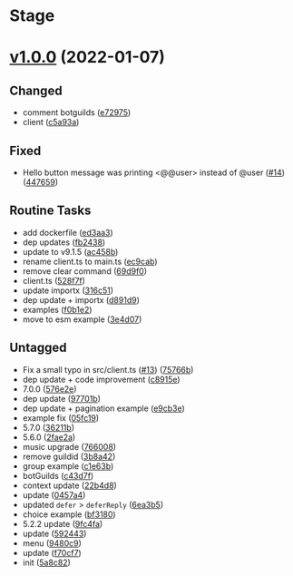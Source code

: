 # Stage

# [v1.0.0](https://github.com/oceanroleplay/discord.ts-example/releases/tag/v1.0.0) (2022-01-07)

## Changed

- comment botguilds ([e72975](https://github.com/oceanroleplay/discord.ts-example/commit/e7297543eae976e34d0ad9780e2345a6d67fa6c9))
- client ([c5a93a](https://github.com/oceanroleplay/discord.ts-example/commit/c5a93a22153de6b554ab2f44066633b57ce06f7a))

## Fixed

- Hello button message was printing <@@user> instead of @user ([#14](https://github.com/oceanroleplay/discord.ts-example/issues/14)) ([447659](https://github.com/oceanroleplay/discord.ts-example/commit/447659e59f5bc547b85f00c70c1f625a0878d5e5))

## Routine Tasks

- add dockerfile ([ed3aa3](https://github.com/oceanroleplay/discord.ts-example/commit/ed3aa3c7e1a2b1ed89780e0d1749e5c77b21142a))
- dep updates ([fb2438](https://github.com/oceanroleplay/discord.ts-example/commit/fb24383ffa77e775c8395d88aa35f92d14648f1b))
- update to v9.1.5 ([ac458b](https://github.com/oceanroleplay/discord.ts-example/commit/ac458b99b470588238a941dc336f63e96e08ab0d))
- rename client.ts to main.ts ([ec9cab](https://github.com/oceanroleplay/discord.ts-example/commit/ec9cabc294569a84d3ab21eb929fdda8db230d12))
- remove clear command ([69d9f0](https://github.com/oceanroleplay/discord.ts-example/commit/69d9f083869b26b4fb0ac78ba23b0865b94d3e2d))
- client.ts ([528f7f](https://github.com/oceanroleplay/discord.ts-example/commit/528f7fe1a3441b3e28831cb95c39a1504fa87b2e))
- update importx ([316c51](https://github.com/oceanroleplay/discord.ts-example/commit/316c510bedb0817dca7300058cd1ae75cbaeae74))
- dep update + importx ([d891d9](https://github.com/oceanroleplay/discord.ts-example/commit/d891d93f5a71f9046f5bc718da52f013f68ee6ec))
- examples ([f0b1e2](https://github.com/oceanroleplay/discord.ts-example/commit/f0b1e2c2e3b065d89c82a18845a1709f88f83484))
- move to esm example ([3e4d07](https://github.com/oceanroleplay/discord.ts-example/commit/3e4d07c4d80b2c081a54c57808f5deb2a91327c5))

## Untagged

- Fix a small typo in src/client.ts ([#13](https://github.com/oceanroleplay/discord.ts-example/issues/13)) ([75766b](https://github.com/oceanroleplay/discord.ts-example/commit/75766b1aca94303a17c2df50fd98986febd738b9))
- dep update + code improvement ([c8915e](https://github.com/oceanroleplay/discord.ts-example/commit/c8915e6ef05736aa7a6ed4aeb2bc3258d211831c))
- 7.0.0 ([576e2e](https://github.com/oceanroleplay/discord.ts-example/commit/576e2e0b41e64ce11bdd65af1403eafcd35cd343))
- dep update ([97701b](https://github.com/oceanroleplay/discord.ts-example/commit/97701b5cc49de72d7ccde4a04e62765ac1f59356))
- dep update + pagination example ([e9cb3e](https://github.com/oceanroleplay/discord.ts-example/commit/e9cb3e557d93e78eda45953dfc095fba8c78bfcc))
- example fix ([05fc19](https://github.com/oceanroleplay/discord.ts-example/commit/05fc19b1bdccc500af0a6079472ab7586d31b0d5))
- 5.7.0 ([36211b](https://github.com/oceanroleplay/discord.ts-example/commit/36211baf0a9acf129fa7a2b7a8750330696ee4cb))
- 5.6.0 ([2fae2a](https://github.com/oceanroleplay/discord.ts-example/commit/2fae2a91c39fa4864b49babc43e72127a22a6c56))
- music upgrade ([766008](https://github.com/oceanroleplay/discord.ts-example/commit/76600871a3c8e12cf99ef2260a8c12bfd1eb8404))
- remove guildid ([3b8a42](https://github.com/oceanroleplay/discord.ts-example/commit/3b8a4235b7de5614a43c174222dc866730345f76))
- group example ([c1e63b](https://github.com/oceanroleplay/discord.ts-example/commit/c1e63b7348160a9d6810b40d3d0b3fa02d3ef195))
- botGuilds ([c43d7f](https://github.com/oceanroleplay/discord.ts-example/commit/c43d7f959a06b44769813d1d5d59f7daa918f0bd))
- context update ([22b4d8](https://github.com/oceanroleplay/discord.ts-example/commit/22b4d897f1e8283d43d159704801ac8a8331f7b1))
- update ([0457a4](https://github.com/oceanroleplay/discord.ts-example/commit/0457a48afcc59d2e7d5d43d673e6abc525ac28ca))
- updated `defer` > `deferReply` ([6ea3b5](https://github.com/oceanroleplay/discord.ts-example/commit/6ea3b515a30095d2fa2c4d3eb5580b9dd1943c52))
- choice example ([bf3180](https://github.com/oceanroleplay/discord.ts-example/commit/bf31802e7d2fdcdbaf671293a3ee9651ff652751))
- 5.2.2 update ([9fc4fa](https://github.com/oceanroleplay/discord.ts-example/commit/9fc4fa8ef330b051ad990825d14423449532ae7a))
- update ([592443](https://github.com/oceanroleplay/discord.ts-example/commit/592443b8855540663c0666df4c1c46eb29bae7bb))
- menu ([9480c9](https://github.com/oceanroleplay/discord.ts-example/commit/9480c969be11b3eaeef4ab9657a2caae24ae3e36))
- update ([f70cf7](https://github.com/oceanroleplay/discord.ts-example/commit/f70cf7acb8f59039b54967d386ccb4311cac7abd))
- init ([5a8c82](https://github.com/oceanroleplay/discord.ts-example/commit/5a8c829b3f85ffcc3b09cfc016e9cfec698bab2a))
